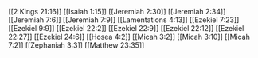 [[2 Kings 21:16]]
[[Isaiah 1:15]]
[[Jeremiah 2:30]]
[[Jeremiah 2:34]]
[[Jeremiah 7:6]]
[[Jeremiah 7:9]]
[[Lamentations 4:13]]
[[Ezekiel 7:23]]
[[Ezekiel 9:9]]
[[Ezekiel 22:2]]
[[Ezekiel 22:9]]
[[Ezekiel 22:12]]
[[Ezekiel 22:27]]
[[Ezekiel 24:6]]
[[Hosea 4:2]]
[[Micah 3:2]]
[[Micah 3:10]]
[[Micah 7:2]]
[[Zephaniah 3:3]]
[[Matthew 23:35]]
